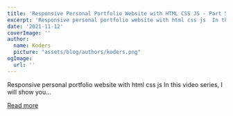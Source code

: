 ```yaml
---
title: 'Responsive Personal Portfolio Website with HTML CSS JS - Part 5'
excerpt: 'Responsive personal portfolio website with html css js  In this video series,  I will show you...'
date: '2021-11-12'
coverImage: ''
author:
  name: Koders
  picture: "assets/blog/authors/koders.png"
ogImage:
  url: ''
---
```


Responsive personal portfolio website with html css js  In this video series,  I will show you...

[Read more](https://dev.to/codewithsadee/responsive-personal-portfolio-website-with-html-css-js-part-5-5f4m)
